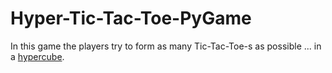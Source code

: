 # Hyper-Tic-Tac-Toe-PyGame
In this game the players try to form as many Tic-Tac-Toe-s as possible ... in a [hypercube](https://en.wikipedia.org/wiki/Hypercube).
